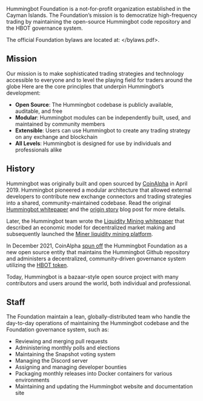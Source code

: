Hummingbot Foundation is a not-for-profit organization established in the Cayman Islands. The Foundation’s mission is to democratize high-frequency trading by maintaining the open-source Hummingbot code repository and the HBOT governance system.

The official Foundation bylaws are located at: </bylaws.pdf>.

## Mission

Our mission is to make sophisticated trading strategies and technology accessible to everyone and to level the playing field for traders around the globe Here are the core principles that underpin Hummingbot’s development:

* **Open Source**: The Hummingbot codebase is publicly available, auditable, and free
* **Modular**: Hummingbot modules can be independently built, used, and maintained by community members
* **Extensible**: Users can use Hummingbot to create any trading strategy on any exchange and blockchain
* **All Levels**: Hummingbot is designed for use by individuals and professionals alike

## History

Hummingbot was originally built and open sourced by [CoinAlpha](https://coinalpha.com) in April 2019. Hummingbot pioneered a modular architecture that allowed external developers to contribute new exchange connectors and trading strategies into a shared, community-maintained codebase. Read the original [Hummingbot whitepaper](/blog/hummingbot-whitepaper/) and the [origin story](/blog/from-hedge-fund-to-market-making-bot-the-hummingbot-origin-story/) blog post for more details.

Later, the Hummingbot team wrote the [Liquidity Mining whitepaper](/blog/liquidity-mining-whitepaper/) that described an economic model for decentralized market making and subsequently launched the [Miner liquidity mining platform](/blog/introducing-liquidity-mining-a-marketplace-for-market-makers/).

In December 2021, CoinAlpha [spun off](/blog/introducing-the-hummingbot-foundation/) the Hummingbot Foundation as a new open source entity that maintains the Hummingbot Github repository and administers a decentralized, community-driven governance system utilizing the [HBOT token](/blog/introducing-the-hummingbot-governance-token-hbot/).

Today, Hummingbot is a bazaar-style open source project with many contributors and users around the world, both individual and professional.

## Staff

The Foundation maintain a lean, globally-distributed team who handle the day-to-day operations of maintaining the Hummingbot codebase and the Foundation governance system, such as:

* Reviewing and merging pull requests
* Administering monthly polls and elections
* Maintaining the Snapshot voting system
* Managing the Discord server
* Assigning and managing developer bounties
* Packaging monthly releases into Docker containers for various environments
* Maintaining and updating the Hummingbot website and documentation site

